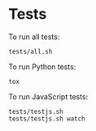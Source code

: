 # Tests

To run all tests:

    tests/all.sh

To run Python tests:

    tox

To run JavaScript tests:

    tests/testjs.sh
    tests/testjs.sh watch


